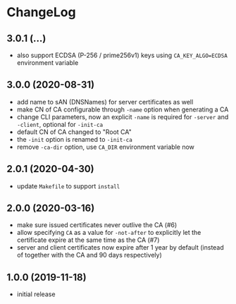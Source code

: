 # ChangeLog

## 3.0.1 (...)
- also support ECDSA (P-256 / prime256v1) keys using `CA_KEY_ALGO=ECDSA` 
  environment variable

## 3.0.0 (2020-08-31)
- add name to sAN (DNSNames) for server certificates as well
- make CN of CA configurable through `-name` option when generating a CA
- change CLI parameters, now an explicit `-name` is required for `-server` and
  `-client`, optional for `-init-ca`
- default CN of CA changed to "Root CA"
- the `-init` option is renamed to `-init-ca`
- remove `-ca-dir` option, use `CA_DIR` environment variable now

## 2.0.1 (2020-04-30)
- update `Makefile` to support `install`

## 2.0.0 (2020-03-16)
- make sure issued certificates never outlive the CA (#6)
- allow specifying `CA` as a value for `-not-after` to explicitly let the 
  certificate expire at the same time as the CA (#7)
- server and client certificates now expire after 1 year by default (instead of 
  together with the CA and 90 days respectively)

## 1.0.0 (2019-11-18)
- initial release
